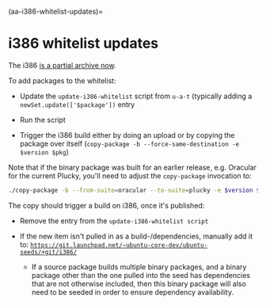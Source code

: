 (aa-i386-whitelist-updates)=
# i386 whitelist updates

The i386 [is a partial archive now](https://wiki.ubuntu.com/i386).

To add packages to the whitelist:

* Update the `update-i386-whitelist` script from `u-a-t` (typically adding a
  `newSet.update(['$package'])` entry

* Run the script

* Trigger the i386 build either by doing an upload or by copying the package
  over itself (`copy-package -b --force-same-destination -e $version $pkg`)

Note that if the binary package was built for an earlier release, e.g. Oracular
for the current Plucky, you'll need to adjust the `copy-package` invocation to:

```bash
./copy-package -b --from-suite=oracular --to-suite=plucky -e $version $pkg`.
```

The copy should trigger a build on i386, once it's published:

* Remove the entry from the `update-i386-whitelist script`

* If the new item isn't pulled in as a build-/dependencies, manually add it to:
  [`https://git.launchpad.net/~ubuntu-core-dev/ubuntu-seeds/+git/i386/`](https://git.launchpad.net/~ubuntu-core-dev/ubuntu-seeds/+git/i386/)

  * If a source package builds multiple binary packages, and a binary package
    other than the one pulled into the seed has dependencies that are not
    otherwise included, then this binary package will also need to be seeded in
    order to ensure dependency availability.

